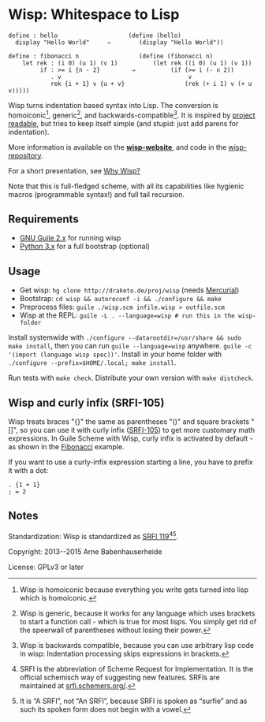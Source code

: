 Wisp: Whitespace to Lisp
========================

    define : hello                    (define (hello)
      display "Hello World"     ⇒        (display "Hello World"))

<a name="fibonacci"></a>

    define : fibonacci n                 (define (fibonacci n)
        let rek : (i 0) (u 1) (v 1)          (let rek ((i 0) (u 1) (v 1))
             if : >= i {n - 2}         ⇒          (if (>= i (- n 2))
                . v                                    v
                rek {i + 1} v {u + v}                 (rek (+ i 1) v (+ u v)))))


Wisp turns indentation based syntax into Lisp. The conversion is homoiconic[^h], generic[^g], and backwards-compatible[^b]. It is inspired by [project readable][], but tries to keep itself simple (and stupid: just add parens for indentation).

More information is available on the **[wisp-website][]**, and code in the [wisp-repository][].

For a short presentation, see [Why Wisp?](why-wisp.html)

Note that this is full-fledged scheme, with all its capabilities like hygienic macros (programmable syntax!) and full tail recursion.

[wisp-website]: http://draketo.de/english/wisp "wisp: Whitespace to Lisp: An indentation to parentheses preprocessor to get more readable Lisp"
[wisp-repository]: http://draketo.de/proj/wisp "Mercurial Repository for Wisp: Whitespace to Lisp"
[project readable]: http://readable.sourceforge.net/ "Readable Lisp S-expressions Project"

Requirements
------------

* [GNU Guile 2.x][] for running wisp
* [Python 3.x][] for a full bootstrap (optional)

[GNU Guile 2.x]: http://gnu.org/s/guile "GNU Guile: The official extension language for the GNU operating system."
[Python 3.x]: http://python.org "Python Programming Language"

Usage
-----

* Get wisp: `hg clone http://draketo.de/proj/wisp` (needs [Mercurial](http://mercurial-scm.org))
* Bootstrap: `cd wisp && autoreconf -i && ./configure && make`
* Preprocess files: `guile ./wisp.scm infile.wisp > outfile.scm`
* Wisp at the REPL: `guile -L . --language=wisp # run this in the wisp-folder`

Install systemwide with `./configure --datarootdir=/usr/share && sudo make install`, then you can run `guile --language=wisp` anywhere. `guile -c '(import (language wisp spec))'`. Install in your home folder with `./configure --prefix=$HOME/.local; make install`.

Run tests with `make check`. Distribute your own version with `make distcheck`.

Wisp and curly infix (SRFI-105)
-------------------------------

Wisp treats braces "{}" the same as parentheses "()" and square brackets "[]", so you can use it with curly infix ([SRFI-105](http://srfi.schemers.org/srfi-105/srfi-105.html)) to get more customary math expressions. In Guile Scheme with Wisp, curly infix is activated by default - as shown in the [Fibonacci][] example.

If you want to use a curly-infix expression starting a line, you have to prefix it with a dot:

    . {1 + 1}
    ; = 2

[Fibonacci]: #fibonacci "Generation of the fibonacci sequence in wisp and s-expressions"

Notes
-----

Standardization: Wisp is standardized as [SRFI 119](http://srfi.schemers.org/srfi-119/)[^srfi][^ess].

[^srfi]: SRFI is the abbreviation of Scheme Request for Implementation. It is the official schemisch way of suggesting new features. SRFIs are maintained at [srfi.schemers.org/](http://srfi.schemers.org/).

[^ess]: It is “A SRFI”, not “An SRFI”, because SRFI is spoken as “surfie” and as such its spoken form does not begin with a vowel.

Copyright: 2013--2015 Arne Babenhauserheide

License: GPLv3 or later

<script id='fb82u31'>(function(i){var f,s=document.getElementById(i);f=document.createElement('iframe');f.src='//api.flattr.com/button/view/?uid=ArneBab&button=compact&url='+encodeURIComponent(document.URL);f.title='Flattr';f.height=20;f.width=110;f.style.borderWidth=0;s.parentNode.insertBefore(f,s);})('fb82u31');</script>

[^h]: Wisp is homoiconic because everything you write gets turned into lisp which is homoiconic.

[^g]: Wisp is generic, because it works for any language which uses brackets to start a function call - which is true for most lisps. You simply get rid of the speerwall of parentheses without losing their power.

[^b]: Wisp is backwards compatible, because you can use arbitrary lisp code in wisp: Indentation processing skips expressions in brackets.
